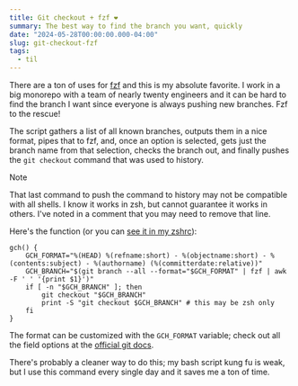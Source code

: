```yaml
---
title: Git checkout + fzf ❤️
summary: The best way to find the branch you want, quickly
date: "2024-05-28T00:00:00.000-04:00"
slug: git-checkout-fzf
tags:
  - til
---
```


There are a ton of uses for [fzf](https://github.com/junegunn/fzf) and this is my absolute favorite. I work in a big monorepo with a team of nearly twenty engineers and it can be hard to find the branch I want since everyone is always pushing new branches. Fzf to the rescue!

<script src="https://asciinema.org/a/uMWwQT5Gk901b8bnQcnJqrFX5.js" id="asciicast-uMWwQT5Gk901b8bnQcnJqrFX5" async="true"></script>

The script gathers a list of all known branches, outputs them in a nice format, pipes that to fzf, and, once an option is selected, gets just the branch name from that selection, checks the branch out, and finally pushes the `git checkout` command that was used to history.

> [!NOTE]
> That last command to push the command to history may not be compatible with all shells. I know it works in zsh, but cannot guarantee it works in others. I've noted in a comment that you may need to remove that line.

Here's the function (or you can [see it in my zshrc](https://github.com/nathonius/dotfiles/blob/03e62024f37ce8a41dc98d02efbe3ba055103427/.zshrc#L66)):

```shell
gch() {
    GCH_FORMAT="%(HEAD) %(refname:short) - %(objectname:short) - %(contents:subject) - %(authorname) (%(committerdate:relative))"
    GCH_BRANCH="$(git branch --all --format="$GCH_FORMAT" | fzf | awk -F ' ' '{print $1}')"
    if [ -n "$GCH_BRANCH" ]; then
        git checkout "$GCH_BRANCH"
        print -S "git checkout $GCH_BRANCH" # this may be zsh only
    fi
}
```

The format can be customized with the `GCH_FORMAT` variable; check out all the field options at the [official git docs](https://git-scm.com/docs/git-for-each-ref#_field_names).

There's probably a cleaner way to do this; my bash script kung fu is weak, but I use this command every single day and it saves me a ton of time.
